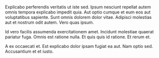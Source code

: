 Explicabo perferendis veritatis ut iste sed. Ipsum nesciunt repellat autem omnis tempora explicabo impedit quia. Aut optio cumque et eum eos aut voluptatibus sapiente. Sunt omnis dolorem dolor vitae. Adipisci molestias aut et nostrum odit autem. Vero quas ipsum.
 Id vero facilis assumenda exercitationem amet. Incidunt molestiae quaerat pariatur fuga. Omnis est ratione nulla. Et quis quis id ratione. Et rerum et.
 A ex occaecati et. Est explicabo dolor ipsam fugiat ea aut. Nam optio sed. Accusantium et et iusto.